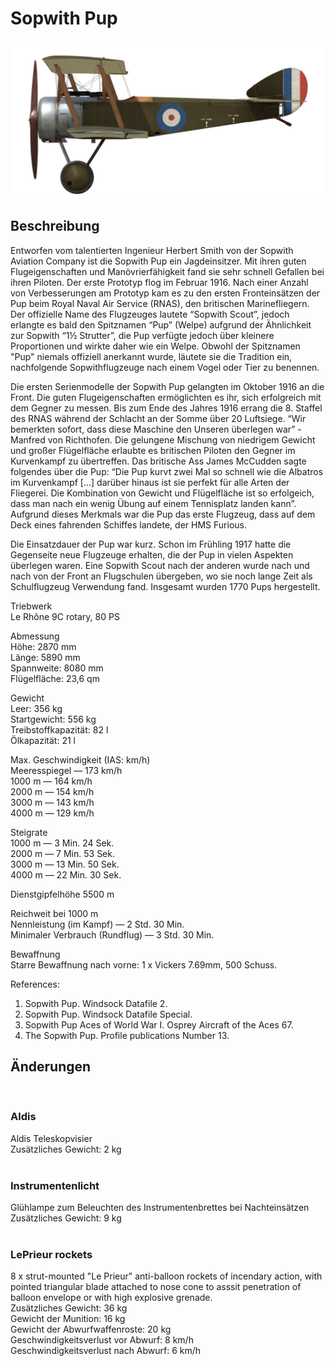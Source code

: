 # Sopwith Pup  
  
![soppup](../images/soppup.png)  
  
## Beschreibung  
  
Entworfen vom talentierten Ingenieur Herbert Smith von der Sopwith Aviation Company ist die Sopwith Pup ein Jagdeinsitzer. Mit ihren guten Flugeigenschaften und Manövrierfähigkeit fand sie sehr schnell Gefallen bei ihren Piloten. Der erste Prototyp flog im Februar 1916. Nach einer Anzahl von Verbesserungen am Prototyp kam es zu den ersten Fronteinsätzen der Pup beim Royal Naval Air Service (RNAS), den britischen Marinefliegern. Der offizielle Name des Flugzeuges lautete “Sopwith Scout”, jedoch erlangte es bald den Spitznamen “Pup” (Welpe) aufgrund der Ähnlichkeit zur Sopwith “1½ Strutter”, die Pup verfügte jedoch über kleinere Proportionen und wirkte daher wie ein Welpe. Obwohl der Spitznamen "Pup" niemals offiziell anerkannt wurde, läutete sie die Tradition ein, nachfolgende Sopwithflugzeuge nach einem Vogel oder Tier zu benennen.  
  
Die ersten Serienmodelle der Sopwith Pup gelangten im Oktober 1916 an die Front. Die guten Flugeigenschaften ermöglichten es ihr, sich erfolgreich mit dem Gegner zu messen. Bis zum Ende des Jahres 1916 errang die 8. Staffel des RNAS während der Schlacht an der Somme über 20 Luftsiege. “Wir bemerkten sofort, dass diese Maschine den Unseren überlegen war” - Manfred von Richthofen. Die gelungene Mischung von niedrigem Gewicht und großer Flügelfläche erlaubte es britischen Piloten den Gegner im Kurvenkampf zu übertreffen. Das britische Ass James McCudden sagte folgendes über die Pup: “Die Pup kurvt zwei Mal so schnell wie die Albatros im Kurvenkampf [...] darüber hinaus ist sie perfekt für alle Arten der Fliegerei. Die Kombination von Gewicht und Flügelfläche ist so erfolgeich, dass man nach ein wenig Übung auf einem Tennisplatz landen kann”. Aufgrund dieses Merkmals war die Pup das erste Flugzeug, dass auf dem Deck eines fahrenden Schiffes landete, der HMS Furious.  
  
Die Einsatzdauer der Pup war kurz. Schon im Frühling 1917 hatte die Gegenseite neue Flugzeuge erhalten, die der Pup in vielen Aspekten überlegen waren. Eine Sopwith Scout nach der anderen wurde nach und nach von der Front an Flugschulen übergeben, wo sie noch lange Zeit als Schulflugzeug Verwendung fand. Insgesamt wurden 1770 Pups hergestellt.  
  
  
Triebwerk   
Le Rhône 9C rotary, 80 PS  
  
Abmessung  
Höhe: 2870 mm  
Länge: 5890 mm  
Spannweite: 8080 mm  
Flügelfläche: 23,6 qm  
  
Gewicht  
Leer: 356 kg  
Startgewicht: 556 kg  
Treibstoffkapazität: 82 l  
Ölkapazität: 21 l  
  
Max. Geschwindigkeit (IAS: km/h)  
Meeresspiegel — 173 km/h  
1000 m — 164 km/h  
2000 m — 154 km/h  
3000 m — 143 km/h  
4000 m — 129 km/h  
  
Steigrate  
1000 m —  3 Min. 24 Sek.  
2000 m —  7 Min. 53 Sek.  
3000 m — 13 Min. 50 Sek.  
4000 m — 22 Min. 30 Sek.  
  
Dienstgipfelhöhe 5500 m  
  
Reichweit bei 1000 m  
Nennleistung (im Kampf) — 2 Std. 30 Min.  
Minimaler Verbrauch (Rundflug) — 3 Std. 30 Min.  
  
Bewaffnung  
Starre Bewaffnung nach vorne: 1 х Vickers 7.69mm, 500 Schuss.  
  
References:  
1) Sopwith Pup. Windsock Datafile 2.  
2) Sopwith Pup. Windsock Datafile Special.  
3) Sopwith Pup Aces of World War I. Osprey Aircraft of the Aces 67.  
4) The Sopwith Pup. Profile publications Number 13.  
  
## Änderungen  
  ﻿
  
### Aldis  
  
Aldis Teleskopvisier  
Zusätzliches Gewicht: 2 kg  
  ﻿
  
### Instrumentenlicht  
  
Glühlampe zum Beleuchten des Instrumentenbrettes bei Nachteinsätzen  
Zusätzliches Gewicht: 9 kg  
  ﻿
  
### LePrieur rockets  
  
8 x strut-mounted "Le Prieur" anti-balloon rockets of incendary action, with pointed triangular blade attached to nose cone to asssit penetration of balloon envelope or with high explosive grenade.  
Zusätzliches Gewicht: 36 kg  
Gewicht der Munition: 16 kg  
Gewicht der Abwurfwaffenroste: 20 kg  
Geschwindigkeitsverlust vor Abwurf: 8 km/h  
Geschwindigkeitsverlust nach Abwurf: 6 km/h  

